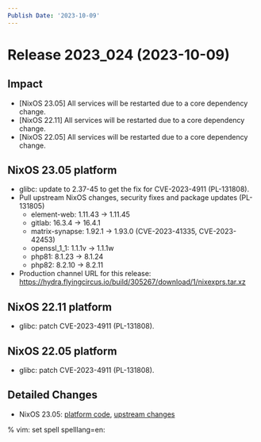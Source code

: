 ```yaml
---
Publish Date: '2023-10-09'
---
```


# Release 2023_024 (2023-10-09)

## Impact

- \[NixOS 23.05\] All services will be restarted due to a core dependency change.
- \[NixOS 22.11\] All services will be restarted due to a core dependency change.
- \[NixOS 22.05\] All services will be restarted due to a core dependency change.

## NixOS 23.05 platform

- glibc: update to 2.37-45 to get the fix for CVE-2023-4911 (PL-131808).
- Pull upstream NixOS changes, security fixes and package updates (PL-131805)
  - element-web: 1.11.43 -> 1.11.45
  - gitlab: 16.3.4 -> 16.4.1
  - matrix-synapse: 1.92.1 -> 1.93.0 (CVE-2023-41335, CVE-2023-42453)
  - openssl_1_1: 1.1.1v -> 1.1.1w
  - php81: 8.1.23 -> 8.1.24
  - php82: 8.2.10 -> 8.2.11
- Production channel URL for this release: https://hydra.flyingcircus.io/build/305267/download/1/nixexprs.tar.xz

## NixOS 22.11 platform

- glibc: patch CVE-2023-4911 (PL-131808).

## NixOS 22.05 platform

- glibc: patch CVE-2023-4911 (PL-131808).

## Detailed Changes


- NixOS 23.05: [platform code](https://github.com/flyingcircusio/fc-nixos/compare/fc/r2023_023/23.05...18d290271ef4575576cbb502b5a2a47165d62d8b),
  [upstream changes](https://github.com/flyingcircusio/nixpkgs/compare/3f37c21c632290e564ab531ffc57a0e452b3822f...7899ff5f912ab691346382fc4c75957f3e33096d)


% vim: set spell spelllang=en:
